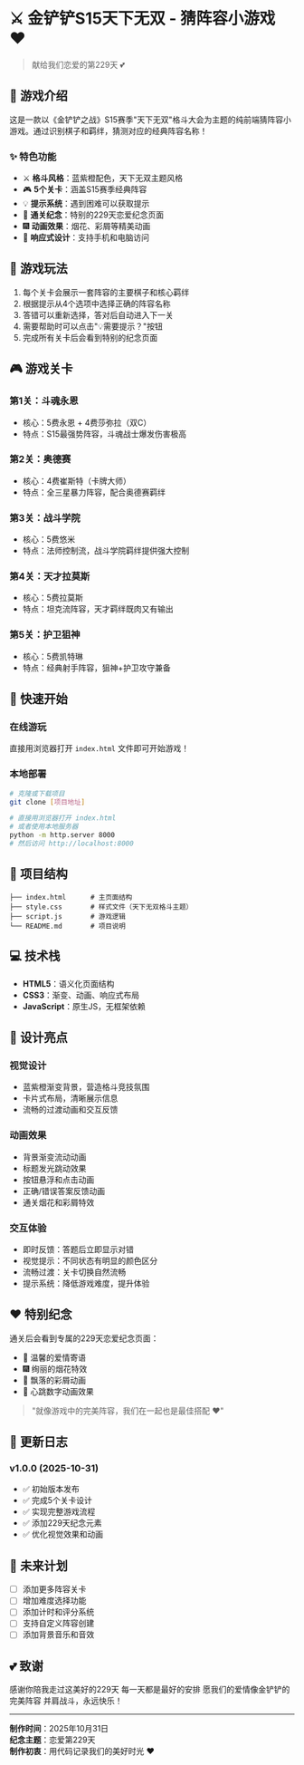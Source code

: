 # ⚔️ 金铲铲S15天下无双 - 猜阵容小游戏 ❤️

> 献给我们恋爱的第229天 💕

## 📖 游戏介绍

这是一款以《金铲铲之战》S15赛季"天下无双"格斗大会为主题的纯前端猜阵容小游戏。通过识别棋子和羁绊，猜测对应的经典阵容名称！

### ✨ 特色功能

- ⚔️ **格斗风格**：蓝紫橙配色，天下无双主题风格
- 🎮 **5个关卡**：涵盖S15赛季经典阵容
- 💡 **提示系统**：遇到困难可以获取提示
- 🎉 **通关纪念**：特别的229天恋爱纪念页面
- 🎆 **动画效果**：烟花、彩屑等精美动画
- 📱 **响应式设计**：支持手机和电脑访问

## 🎯 游戏玩法

1. 每个关卡会展示一套阵容的主要棋子和核心羁绊
2. 根据提示从4个选项中选择正确的阵容名称
3. 答错可以重新选择，答对后自动进入下一关
4. 需要帮助时可以点击"💡需要提示？"按钮
5. 完成所有关卡后会看到特别的纪念页面

## 🎮 游戏关卡

### 第1关：斗魂永恩
- 核心：5费永恩 + 4费莎弥拉（双C）
- 特点：S15最强势阵容，斗魂战士爆发伤害极高

### 第2关：奥德赛
- 核心：4费崔斯特（卡牌大师）
- 特点：全三星暴力阵容，配合奥德赛羁绊

### 第3关：战斗学院
- 核心：5费悠米
- 特点：法师控制流，战斗学院羁绊提供强大控制

### 第4关：天才拉莫斯
- 核心：5费拉莫斯
- 特点：坦克流阵容，天才羁绊既肉又有输出

### 第5关：护卫狙神
- 核心：5费凯特琳
- 特点：经典射手阵容，狙神+护卫攻守兼备

## 🚀 快速开始

### 在线游玩

直接用浏览器打开 `index.html` 文件即可开始游戏！

### 本地部署

```bash
# 克隆或下载项目
git clone [项目地址]

# 直接用浏览器打开 index.html
# 或者使用本地服务器
python -m http.server 8000
# 然后访问 http://localhost:8000
```

## 📁 项目结构

```
├── index.html      # 主页面结构
├── style.css       # 样式文件（天下无双格斗主题）
├── script.js       # 游戏逻辑
└── README.md       # 项目说明
```

## 💻 技术栈

- **HTML5**：语义化页面结构
- **CSS3**：渐变、动画、响应式布局
- **JavaScript**：原生JS，无框架依赖

## 🎨 设计亮点

### 视觉设计
- 蓝紫橙渐变背景，营造格斗竞技氛围
- 卡片式布局，清晰展示信息
- 流畅的过渡动画和交互反馈

### 动画效果
- 背景渐变流动动画
- 标题发光跳动效果
- 按钮悬浮和点击动画
- 正确/错误答案反馈动画
- 通关烟花和彩屑特效

### 交互体验
- 即时反馈：答题后立即显示对错
- 视觉提示：不同状态有明显的颜色区分
- 流畅过渡：关卡切换自然流畅
- 提示系统：降低游戏难度，提升体验

## ❤️ 特别纪念

通关后会看到专属的229天恋爱纪念页面：
- 💝 温馨的爱情寄语
- 🎆 绚丽的烟花特效
- 🎊 飘落的彩屑动画
- 💑 心跳数字动画效果

> "就像游戏中的完美阵容，我们在一起也是最佳搭配 ❤️"

## 📝 更新日志

### v1.0.0 (2025-10-31)
- ✅ 初始版本发布
- ✅ 完成5个关卡设计
- ✅ 实现完整游戏流程
- ✅ 添加229天纪念元素
- ✅ 优化视觉效果和动画

## 🎯 未来计划

- [ ] 添加更多阵容关卡
- [ ] 增加难度选择功能
- [ ] 添加计时和评分系统
- [ ] 支持自定义阵容创建
- [ ] 添加背景音乐和音效

## 💕 致谢

感谢你陪我走过这美好的229天
每一天都是最好的安排
愿我们的爱情像金铲铲的完美阵容
并肩战斗，永远快乐！

---

**制作时间**：2025年10月31日  
**纪念主题**：恋爱第229天  
**制作初衷**：用代码记录我们的美好时光 ❤️

